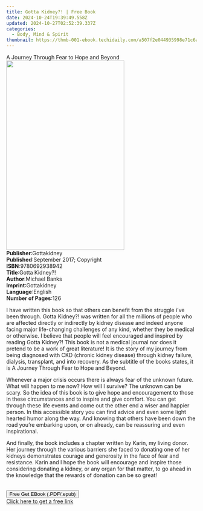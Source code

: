 ```yaml
---
title: Gotta Kidney?! | Free Book
date: 2024-10-24T19:39:49.558Z
updated: 2024-10-27T02:52:39.337Z
categories:
  - Body, Mind & Spirit
thumbnail: https://thmb-001-ebook.techidaily.com/a507f2e044935998e71c6a34dc02c561340c267b17d43310fe4ecc733d4c9c12.jpg
---
```

<main id="book-container">
  <div class="flex flex-col">
    <div class="book-brief flex-1 py-6 px-4 sm:p-6 md:py-10 md:px-8">
      <!-- brief-->
      <div class="book-brief-main">
        A Journey Through Fear to Hope and Beyond
      </div>
    </div>
    <div
      class="book-meta-info flex-1 grid gap-4 col-start-1 col-end-3 row-start-1 sm:mb-6 sm:grid-cols-4 lg:gap-6 lg:col-start-2 lg:row-end-6 lg:row-span-6 lg:mb-0"
    >
      <div
        class="book-meta-info-left place-content-center mt-4 p-4 text-sm leading-6 col-start-2 col-span-2 dark:text-slate-400"
      >
        <img
          class="w-full h-500 object-cover rounded-lg sm:h-255 sm:col-span-2 lg:col-span-full"
          src="https://img-001-ebook.techidaily.com/ae66c6b1486c0657e5c12ea2bb7e326416bcfde84a00b9b51bbca8e3f065a1b1.jpg"
          alt=""
          width="312"
          height="500"
        />
      </div>
      <div
        class="book-meta-info-right mt-2 col-start-1 row-start-2 col-span-3 self-center"
      >
        <!-- meta data  -->
        <div class="flex flex-col px-4 md:px-8">
          <div class="flex-1">
            <strong>Publisher</strong>:<span class="px-2">Gottakidney</span>
          </div>
          <div class="flex-1">
            <strong>Published</strong>:<span class="px-2"
              >September 2017; Copyright</span
            >
          </div>
          <div class="flex-1">
            <strong>ISBN</strong>:<span class="px-2">9780692938942</span>
          </div>
          <div class="flex-1">
            <strong>Title</strong>:<span class="px-2">Gotta Kidney?!</span>
          </div>
          <div class="flex-1">
            <strong>Author</strong>:<span class="px-2">Michael Banks</span>
          </div>
          <div class="flex-1">
            <strong>Imprint</strong>:<span class="px-2">Gottakidney</span>
          </div>
          <div class="flex-1">
            <strong>Language</strong>:<span class="px-2">English</span>
          </div>
          <div class="flex-1">
            <strong>Number of Pages</strong>:<span class="px-2">126</span>
          </div>
        </div>
      </div>
    </div>
    <div class="book-description flex-1 py-6 px-4 sm:p-6 md:py-10 md:px-8">
      <div class="book-description-main">
        <div accordion-content="" id="description">
          <p>
            I have written this book so that others can benefit from the
            struggle i’ve been through. Gotta Kidney?! was written for all the
            millions of people who are affected directly or indirectly by kidney
            disease and indeed anyone facing major life-changing challenges of
            any kind, whether they be medical or otherwise. I believe that
            people will feel encouraged and inspired by reading Gotta Kidney?!
            This book is not a medical journal nor does it pretend to be a work
            of great literature! It is the story of my journey from being
            diagnosed with CKD (chronic kidney disease) through kidney failure,
            dialysis, transplant, and into recovery. As the subtitle of the
            books states, it is A Journey Through Fear to Hope and Beyond.&nbsp;
          </p>
          <p>
            Whenever a major crisis occurs there is always fear of the unknown
            future. What will happen to me now? How will I survive? The unknown
            can be scary. So the idea of this book is to give hope and
            encouragement to those in these circumstances and to inspire and
            give comfort. You can get through these life events and come out the
            other end a wiser and happier person. In this accessible story you
            can find advice and even some light hearted humor along the way. And
            knowing that others have been down the road you’re embarking upon,
            or on already, can be reassuring and even inspirational.
          </p>
          <p>
            And finally, the book includes a chapter written by Karin, my living
            donor. Her journey through the various barriers she faced to
            donating one of her kidneys demonstrates courage and generosity in
            the face of fear and resistance. Karin and I hope the book will
            encourage and inspire those considering donating a kidney, or any
            organ for that matter, to go ahead in the knowledge that the rewards
            of donation can be so great!<br />&nbsp;
          </p>
        </div>
        <div class="accordion-fader"></div>
      </div>
    </div>
    <div class="book-excerpts flex-1 py-6 px-4 sm:p-6 md:py-10 md:px-8"></div>
    <div
      class="book-about-author flex-1 py-6 px-4 sm:p-6 md:py-10 md:px-8"
    ></div>
    <div class="book-free-get flex-1 py-6 px-4 sm:p-6 md:py-10 md:px-8">
      <button
        id="btn-free-get"
        class="bg-blue-500 hover:bg-blue-700 text-white font-bold py-2 px-4 rounded"
      >
        Free Get EBook (.PDF/.epub)
      </button>
      <div id="countdown-display" class="px-2 text-lg mt-2"></div>
      <a
        id="free-link"
        class="hidden bg-blue-500 hover:bg-blue-700 text-white font-bold py-2 px-4 rounded"
        href="https://www.ebooks.com/en-us/book/209853655/gotta-kidney/michael-banks/"
        target="_blank"
        >Click here to get a free link</a
      >
    </div>
    <script>
      let countdownTime = 0;
      let countdownInterval = null;
      document
        .getElementById('btn-free-get')
        .addEventListener('click', startCountdown);
      function startCountdown() {
        countdownTime = new Date().getTime() + 60000 * 3;
        countdownInterval = setInterval(updateCountdown, 1000);
        document.getElementById('btn-free-get').disabled = true;
        document
          .getElementById('btn-free-get')
          .classList.add('bg-gray-500', 'cursor-not-allowed');
      }
      function updateCountdown() {
        let currentTime = new Date().getTime();
        let timeLeft = countdownTime - currentTime;
        let secondsLeft = Math.floor(timeLeft / 1000);
        document.getElementById('countdown-display').innerHTML =
          `Remaining time: ${secondsLeft} seconds.`;
        if (secondsLeft <= 0) {
          clearInterval(countdownInterval);
          document.getElementById('btn-free-get').classList.add('hidden');
          document.getElementById('free-link').classList.remove('hidden');
          document.getElementById('countdown-display').innerHTML = '';
        }
      }
    </script>
  </div>
</main>

<ins class="adsbygoogle"
      style="display:block"
      data-ad-client="ca-pub-7571918770474297"
      data-ad-slot="8358498916"
      data-ad-format="auto"
      data-full-width-responsive="true"></ins>
    